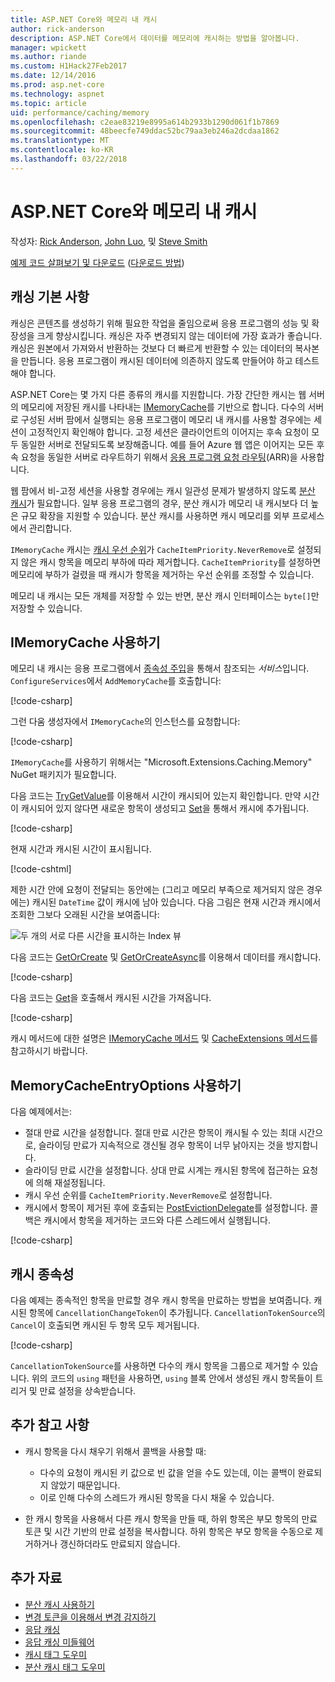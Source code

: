 ```yaml
---
title: ASP.NET Core와 메모리 내 캐시
author: rick-anderson
description: ASP.NET Core에서 데이터를 메모리에 캐시하는 방법을 알아봅니다.
manager: wpickett
ms.author: riande
ms.custom: H1Hack27Feb2017
ms.date: 12/14/2016
ms.prod: asp.net-core
ms.technology: aspnet
ms.topic: article
uid: performance/caching/memory
ms.openlocfilehash: c2eae83219e8995a614b2933b1290d061f1b7869
ms.sourcegitcommit: 48beecfe749ddac52bc79aa3eb246a2dcdaa1862
ms.translationtype: MT
ms.contentlocale: ko-KR
ms.lasthandoff: 03/22/2018
---
```

# <a name="cache-in-memory-in-aspnet-core"></a>ASP.NET Core와 메모리 내 캐시

작성자: [Rick Anderson](https://twitter.com/RickAndMSFT), [John Luo](https://github.com/JunTaoLuo), 및 [Steve Smith](https://ardalis.com/)

[예제 코드 살펴보기 및 다운로드](https://github.com/aspnet/Docs/tree/master/aspnetcore/performance/caching/memory/sample) ([다운로드 방법](xref:tutorials/index#how-to-download-a-sample))

## <a name="caching-basics"></a>캐싱 기본 사항

캐싱은 콘텐츠를 생성하기 위해 필요한 작업을 줄임으로써 응용 프로그램의 성능 및 확장성을 크게 향상시킵니다. 캐싱은 자주 변경되지 않는 데이터에 가장 효과가 좋습니다. 캐싱은 원본에서 가져와서 반환하는 것보다 더 빠르게 반환할 수 있는 데이터의 복사본을 만듭니다. 응용 프로그램이 캐시된 데이터에 의존하지 않도록 만들어야 하고 테스트해야 합니다.

ASP.NET Core는 몇 가지 다른 종류의 캐시를 지원합니다. 가장 간단한 캐시는 웹 서버의 메모리에 저장된 캐시를 나타내는 [IMemoryCache](https://docs.microsoft.com/aspnet/core/api/microsoft.extensions.caching.memory.imemorycache)를 기반으로 합니다. 다수의 서버로 구성된 서버 팜에서 실행되는 응용 프로그램이 메모리 내 캐시를 사용할 경우에는 세션이 고정적인지 확인해야 합니다. 고정 세션은 클라이언트의 이어지는 후속 요청이 모두 동일한 서버로 전달되도록 보장해줍니다. 예를 들어 Azure 웹 앱은 이어지는 모든 후속 요청을 동일한 서버로 라우트하기 위해서 [응용 프로그램 요청 라우팅](https://www.iis.net/learn/extensions/planning-for-arr)(ARR)을 사용합니다.

웹 팜에서 비-고정 세션을 사용할 경우에는 캐시 일관성 문제가 발생하지 않도록 [분산 캐시](distributed.md)가 필요합니다. 일부 응용 프로그램의 경우, 분산 캐시가 메모리 내 캐시보다 더 높은 규모 확장을 지원할 수 있습니다. 분산 캐시를 사용하면 캐시 메모리를 외부 프로세스에서 관리합니다. 

`IMemoryCache` 캐시는 [캐시 우선 순위](https://docs.microsoft.com/aspnet/core/api/microsoft.extensions.caching.memory.cacheitempriority)가 `CacheItemPriority.NeverRemove`로 설정되지 않은 캐시 항목을 메모리 부하에 따라 제거합니다. `CacheItemPriority`를 설정하면 메모리에 부하가 걸렸을 때 캐시가 항목을 제거하는 우선 순위를 조정할 수 있습니다.

메모리 내 캐시는 모든 개체를 저장할 수 있는 반면, 분산 캐시 인터페이스는 `byte[]`만 저장할 수 있습니다.

## <a name="using-imemorycache"></a>IMemoryCache 사용하기

메모리 내 캐시는 응용 프로그램에서 [종속성 주입](../../fundamentals/dependency-injection.md)을 통해서 참조되는 *서비스*입니다. `ConfigureServices`에서 `AddMemoryCache`를 호출합니다:

[!code-csharp[](memory/sample/WebCache/Startup.cs?highlight=8)] 

그런 다움 생성자에서 `IMemoryCache`의 인스턴스를 요청합니다:

[!code-csharp[](memory/sample/WebCache/Controllers/HomeController.cs?name=snippet_ctor&highlight=3,5-999)] 

`IMemoryCache`를 사용하기 위해서는 "Microsoft.Extensions.Caching.Memory" NuGet 패키지가 필요합니다.

다음 코드는 [TryGetValue](/dotnet/api/microsoft.extensions.caching.memory.imemorycache.trygetvalue?view=aspnetcore-2.0#Microsoft_Extensions_Caching_Memory_IMemoryCache_TryGetValue_System_Object_System_Object__)를 이용해서 시간이 캐시되어 있는지 확인합니다. 만약 시간이 캐시되어 있지 않다면 새로운 항목이 생성되고 [Set](/dotnet/api/microsoft.extensions.caching.memory.cacheextensions.set?view=aspnetcore-2.0#Microsoft_Extensions_Caching_Memory_CacheExtensions_Set__1_Microsoft_Extensions_Caching_Memory_IMemoryCache_System_Object___0_Microsoft_Extensions_Caching_Memory_MemoryCacheEntryOptions_)을 통해서 캐시에 추가됩니다.

[!code-csharp[](memory/sample/WebCache/Controllers/HomeController.cs?name=snippet1)]

현재 시간과 캐시된 시간이 표시됩니다.

[!code-cshtml[](memory/sample/WebCache/Views/Home/Cache.cshtml)]

제한 시간 안에 요청이 전달되는 동안에는 (그리고 메모리 부족으로 제거되지 않은 경우에는) 캐시된 `DateTime` 값이 캐시에 남아 있습니다. 다음 그림은 현재 시간과 캐시에서 조회한 그보다 오래된 시간을 보여줍니다:

![두 개의 서로 다른 시간을 표시하는 Index 뷰](memory/_static/time.png)

다음 코드는 [GetOrCreate](https://docs.microsoft.com/aspnet/core/api/microsoft.extensions.caching.memory.cacheextensions#Microsoft_Extensions_Caching_Memory_CacheExtensions_GetOrCreate__1_Microsoft_Extensions_Caching_Memory_IMemoryCache_System_Object_System_Func_Microsoft_Extensions_Caching_Memory_ICacheEntry___0__) 및 [GetOrCreateAsync](https://docs.microsoft.com/aspnet/core/api/microsoft.extensions.caching.memory.cacheextensions#Microsoft_Extensions_Caching_Memory_CacheExtensions_GetOrCreateAsync__1_Microsoft_Extensions_Caching_Memory_IMemoryCache_System_Object_System_Func_Microsoft_Extensions_Caching_Memory_ICacheEntry_System_Threading_Tasks_Task___0___)를 이용해서 데이터를 캐시합니다. 

[!code-csharp[](memory/sample/WebCache/Controllers/HomeController.cs?name=snippet2&highlight=3-7,14-19)]

다음 코드는 [Get](https://docs.microsoft.com/aspnet/core/api/microsoft.extensions.caching.memory.cacheextensions#Microsoft_Extensions_Caching_Memory_CacheExtensions_Get__1_Microsoft_Extensions_Caching_Memory_IMemoryCache_System_Object_)을 호출해서 캐시된 시간을 가져옵니다.

[!code-csharp[](memory/sample/WebCache/Controllers/HomeController.cs?name=snippet_gct)]

캐시 메서드에 대한 설명은 [IMemoryCache 메서드](https://docs.microsoft.com/aspnet/core/api/microsoft.extensions.caching.memory.imemorycache) 및 [CacheExtensions 메서드](https://docs.microsoft.com/aspnet/core/api/microsoft.extensions.caching.memory.cacheextensions)를 참고하시기 바랍니다.

## <a name="using-memorycacheentryoptions"></a>MemoryCacheEntryOptions 사용하기

다음 예제에서는:

- 절대 만료 시간을 설정합니다. 절대 만료 시간은 항목이 캐시될 수 있는 최대 시간으로, 슬라이딩 만료가 지속적으로 갱신될 경우 항목이 너무 낡아지는 것을 방지합니다.
- 슬라이딩 만료 시간을 설정합니다. 상대 만료 시계는 캐시된 항목에 접근하는 요청에 의해 재설정됩니다.
- 캐시 우선 순위를 `CacheItemPriority.NeverRemove`로 설정합니다.
- 캐시에서 항목이 제거된 후에 호출되는 [PostEvictionDelegate](https://docs.microsoft.com/aspnet/core/api/microsoft.extensions.caching.memory.postevictiondelegate)를 설정합니다. 콜백은 캐시에서 항목을 제거하는 코드와 다른 스레드에서 실행됩니다.

[!code-csharp[](memory/sample/WebCache/Controllers/HomeController.cs?name=snippet_et&highlight=14-20)]

## <a name="cache-dependencies"></a>캐시 종속성

다음 예제는 종속적인 항목을 만료할 경우 캐시 항목을 만료하는 방법을 보여줍니다. 캐시된 항목에 `CancellationChangeToken`이 추가됩니다. `CancellationTokenSource`의 `Cancel`이 호출되면 캐시된 두 항목 모두 제거됩니다. 

[!code-csharp[](memory/sample/WebCache/Controllers/HomeController.cs?name=snippet_ed)]

`CancellationTokenSource`를 사용하면 다수의 캐시 항목을 그룹으로 제거할 수 있습니다. 위의 코드의 `using` 패턴을 사용하면, `using` 블록 안에서 생성된 캐시 항목들이 트리거 및 만료 설정을 상속받습니다.

## <a name="additional-notes"></a>추가 참고 사항

- 캐시 항목을 다시 채우기 위해서 콜백을 사용할 때:

  - 다수의 요청이 캐시된 키 값으로 빈 값을 얻을 수도 있는데, 이는 콜백이 완료되지 않았기 때문입니다.
  - 이로 인해 다수의 스레드가 캐시된 항목을 다시 채울 수 있습니다.

- 한 캐시 항목을 사용해서 다른 캐시 항목을 만들 때, 하위 항목은 부모 항목의 만료 토큰 및 시간 기반의 만료 설정을 복사합니다. 하위 항목은 부모 항목을 수동으로 제거하거나 갱신하더라도 만료되지 않습니다.

## <a name="additional-resources"></a>추가 자료

* [분산 캐시 사용하기](xref:performance/caching/distributed)
* [변경 토큰을 이용해서 변경 감지하기](xref:fundamentals/primitives/change-tokens)
* [응답 캐싱](xref:performance/caching/response)
* [응답 캐싱 미들웨어](xref:performance/caching/middleware)
* [캐시 태그 도우미](xref:mvc/views/tag-helpers/builtin-th/cache-tag-helper)
* [분산 캐시 태그 도우미](xref:mvc/views/tag-helpers/builtin-th/distributed-cache-tag-helper)
